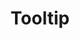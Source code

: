 ---
layout: pattern
categories: [patterns, tooltip]
title: Tooltip
type: [sub-nav-item]
permalink: /patterns/tooltip/
overview: Lorem ipsum dolor sit amet, consectetur adipiscing elit, sed do eiusmod tempor incididunt ut labore et dolore magna aliqua. Interdum velit euismod in pellentesque. 
description: |
    
usa-link: "https://designsystem.digital.gov/components/tooltip/"
specification: |
#spec:
position: top
    ### options:
        ### top
        ### bottom
        ### left
        ### right
text: Top
buttonText: Show on top
utilityClass: tablet:grid-col-3 margin-top-2 text-center
### style tooltip with utility classes
dataClasses: width-full tablet:width-auto
### style tooltip with utility classes
yml: |
  
    position: top
    ### options:
        ### top
        ### bottom
        ### left
        ### right
    text: Top
    buttonText: Show on top
    utilityClass: tablet:grid-col-3 margin-top-2 text-center
    ### style tooltip with utility classes
    ### leave blank for default tooltip style
    dataClasses: width-full tablet:width-auto
    ### style tooltip with utility classes
    ### leave blank for default tooltip style
jekyll: |

  "{% include patterns/tooltip/tooltip-jk.md %}"
### Paths to view design and code... 
## designimg: can be used to show an image of the design until a coded version can be created. The htmlpath & csspath should be located in the pattens folder. Read more about creating coded components in /docs/creating-patterns 
# designimg: 

htmlexcerpt: patterns/tooltip/tooltip-default.md
htmlpath: patterns/tooltip/tooltip.md
csspath: patterns/tooltip/index.scss
---